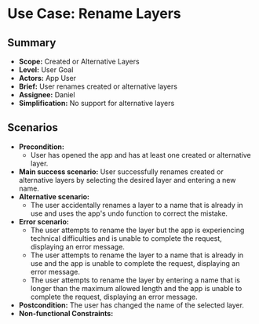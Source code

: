 # Use Case: Rename Layers

## Summary

- **Scope:** Created or Alternative Layers
- **Level:** User Goal
- **Actors:** App User
- **Brief:** User renames created or alternative layers
- **Assignee:** Daniel
- **Simplification:** No support for alternative layers

## Scenarios

- **Precondition:**
  - User has opened the app and has at least one created or alternative layer.
- **Main success scenario:**
  User successfully renames created or alternative layers by selecting the desired layer and entering a new name.
- **Alternative scenario:**
  - The user accidentally renames a layer to a name that is already in use and uses the app's undo function to correct the mistake.
- **Error scenario:**
  - The user attempts to rename the layer but the app is experiencing technical difficulties and is unable to complete the request, displaying an error message.
  - The user attempts to rename the layer to a name that is already in use and the app is unable to complete the request, displaying an error message.
  - The user attempts to rename the layer by entering a name that is longer than the maximum allowed length and the app is unable to complete the request, displaying an error message.
- **Postcondition:**
  The user has changed the name of the selected layer.
- **Non-functional Constraints:**
